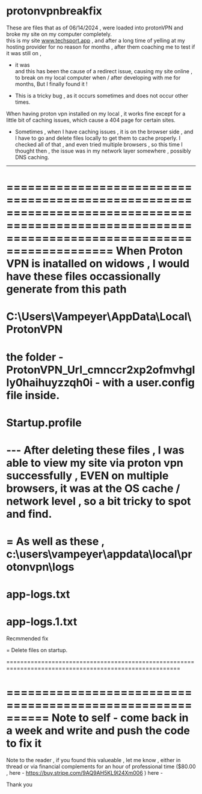 # protonvpnbreakfix
These are files that as of 06/14/2024 , were loaded into protonVPN and broke my site on my computer completely.    
this is my site www.techsport.app , and after a long time of yelling at my hosting provider for no reason for months  , after them coaching me to test if it was still on ,
-  it was  
and this has been the cause of a redirect issue, causing my site online , to break on my local computer when / after developing with me for months, But I finally found it !  

- This is a tricky bug , as it occurs sometimes and does not occur other  times. 

When having proton vpn installed on my local , it works fine except for a little bit of caching issues, which cause a 404 page for certain sites. 
- Sometimes , when I have caching issues , it is on the browser side , and I have to go and delete files locally to get them 
to cache properly. I checked all of that , and even tried multiple browsers , so this time I thought then ,
the issue was  in my network layer somewhere , possibly DNS caching. 


------ 

=================================================================================================================================================
When Proton VPN is inatalled on widows , I would have these files occassionally generate from this path 
=
C:\Users\Vampeyer\AppData\Local\ProtonVPN
=
the folder - ProtonVPN_Url_cmnccr2xp2ofmvhglly0haihuyzzqh0i - with a user.config file inside. 
=
Startup.profile
=
--- After deleting these files , I was able to view my site via proton vpn successfully , EVEN on multiple browsers, 
it was at the OS cache / network level , so a bit tricky to spot and find.  
=
=
As well as these  ,
c:\users\vampeyer\appdata\local\protonvpn\logs   
=
app-logs.txt
=
app-logs.1.txt
===========================================================================================================================================


Recmmended fix 

= Delete files on startup. 





========================================================================================================



==========================================================
Note to self - come back in a week and write and push the code to fix it  
==========================================================


Note to the reader , if you found this valueable , let me know , either in thread or   via financial complements 
for an hour of professional time ($80.00 , here  - https://buy.stripe.com/9AQ9AH5KL9l24Xm006 )
here  - 

Thank you  







